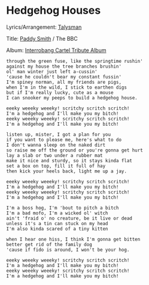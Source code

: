 # Hedgehog Houses

Lyrics/Arrangement: [Talysman](/talysman)

Title: [Paddy Smith](/paddy-smith) / The BBC

Album: [Interrobang Cartel Tribute Album](/interrobang-cartel-tribute-album)

    through the green fuse, like the springtime rushin' 
    against my house the tree branches brushin' 
    ol' man winter just left a-cussin' 
    'cause he couldn't bear my constant fussin' 
    I'm spiney norman, all my friends are pigs, 
    when I'm in the wild, I stick to earthen digs 
    but if I'm really lucky, cute as a mouse 
    I can snooker my peeps to build a hedgehog house. 

    eeeky weeeky weeeky! scritchy scritch scritch! 
    I'm a hedgehog and I'll make you my bitch! 
    eeeky weeeky weeeky! scritchy scritch scritch! 
    I'm a hedgehog and I'll make you my bitch! 

    listen up, mister, I got a plan for you 
    if you want to please me, here's what to do 
    I don't wanna sleep on the naked dirt 
    so raise me off the ground or you're gonna get hurt 
    lay a slab or two under a rubber mat 
    make it nice and sturdy, so it stays kinda flat 
    set a box on top, fill it full of hay 
    then kick your heels back, light me up a jay. 

    eeeky weeeky weeeky! scritchy scritch scritch! 
    I'm a hedgehog and I'll make you my bitch! 
    eeeky weeeky weeeky! scritchy scritch scritch! 
    I'm a hedgehog and I'll make you my bitch! 

    I'm a boss hog, I'm 'bout to pitch a bitch 
    I'm a bad mofo, I'm a wicked ol' witch 
    ain't 'fraid o' no creature, be it live or dead 
    unless it's a tin can stuck on my head 
    I'm also kinda scared of a tiny kitten 

    when I hear one hiss, I think I'm gonna get bitten 
    better get rid of the family dog 
    'cause if fido is around, I won't be your hog. 

    eeeky weeeky weeeky! scritchy scritch scritch! 
    I'm a hedgehog and I'll make you my bitch! 
    eeeky weeeky weeeky! scritchy scritch scritch! 
    I'm a hedgehog and I'll make you my bitch! 



